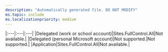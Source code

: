 ```yaml
---
description: "Automatically generated file. DO NOT MODIFY"
ms.topic: include
ms.localizationpriority: medium
---
```


|:---|:---|:---|
|Delegated (work or school account)|Sites.FullControl.All|Not available.|
|Delegated (personal Microsoft account)|Not supported.|Not supported.|
|Application|Sites.FullControl.All|Not available.|